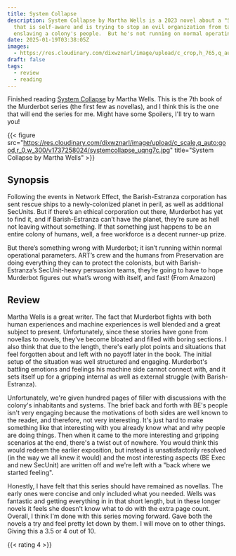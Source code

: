 ```yaml
---
title: System Collapse
description: System Collapse by Martha Wells is a 2023 novel about a "SecUnit" 
  that is self-aware and is trying to stop an evil organization from taking 
  enslaving a colony's people.  But he's not running on normal operating parameters...
date: 2025-01-19T03:38:05Z
images: 
  - https://res.cloudinary.com/dixwznarl/image/upload/c_crop,h_765,q_auto:good,w_1099,y_400/e_gen_remove:region_(x_25;y_25;w_275;h_310)/v1737258024/systemcollapse_uqng7c.jpg
draft: false
tags:
  - review
  - reading
---
```


Finished reading [System Collapse][book] by Martha Wells. This is the 7th book of the Murderbot series (the first few as novellas), and I think this is the one that will end the series for me.  Might have some Spoilers, I'll try to warn you!

{{< figure src="https://res.cloudinary.com/dixwznarl/image/upload/c_scale,q_auto:good,r_0,w_300/v1737258024/systemcollapse_uqng7c.jpg" title="System Collapse by Martha Wells" >}}

## Synopsis

Following the events in Network Effect, the Barish-Estranza corporation has sent rescue ships to a newly-colonized planet in peril, as well as additional SecUnits. But if there’s an ethical corporation out there, Murderbot has yet to find it, and if Barish-Estranza can’t have the planet, they’re sure as hell not leaving without something. If that something just happens to be an entire colony of humans, well, a free workforce is a decent runner-up prize.

But there’s something wrong with Murderbot; it isn’t running within normal operational parameters. ART’s crew and the humans from Preservation are doing everything they can to protect the colonists, but with Barish-Estranza’s SecUnit-heavy persuasion teams, they’re going to have to hope Murderbot figures out what’s wrong with itself, and fast! (From Amazon)

## Review

Martha Wells is a great writer.  The fact that Murderbot fights with both human experiences and machine experiences is well blended and a great subject to present.  Unfortunately, since these stories have gone from novellas to novels, they've become bloated and filled with boring sections.  I also think that due to the length, there's early plot points and situations that feel forgotten about and left with no payoff later in the book. The initial setup of the situation was well structured and engaging.  Murderbot's battling emotions and feelings his machine side cannot connect with, and it sets itself up for a gripping internal as well as external struggle (with Barish-Estranza).

Unfortunately, we're given hundred pages of filler with discussions with the colony's inhabitants and systems.  The brief back and forth with BE's people isn't very engaging because the motivations of both sides are well known to the reader, and therefore, not very interesting.  It's just hard to make something like that interesting with you already know what and why people are doing things.  Then when it came to the more interesting and gripping scenarios at the end, there's a twist out of nowhere.  You would think this would redeem the earlier exposition, but instead is unsatisfactorily resolved (in the way we all knew it would) and the most interesting aspects (BE Exec and new SecUnit) are written off and we're left with a "back where we started feeling".

Honestly, I have felt that this series should have remained as novellas.  The early ones were concise and only included what you needed.  Wells was fantastic and getting everything in in that short length, but in these longer novels it feels she doesn't know what to do with the extra page count.  Overall, I think I'm done with this series moving forward.  Gave both the novels a try and feel pretty let down by them.  I will move on to other things.  Giving this a 3.5 or 4 out of 10.

{{< rating 4 >}}


[book]: https://www.amazon.com/dp/1250826977/?tag=blain10-20